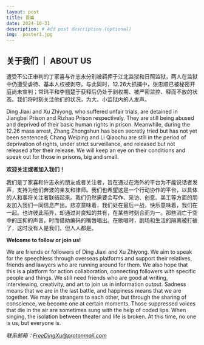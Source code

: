 ```yaml
---
layout: post
title: 首篇
date: 2024-10-31
description: # Add post description (optional)
img:  poster1.jpg
---
```


## 关于我们 ｜ ABOUT US

遭受不公正审判的丁家喜与许志永分别被羁押于江北监狱和日照监狱，两人在监狱中仍遭受虐待、基本人权被剥夺。与此同时，12.26大抓捕中，张忠顺已被秘密开庭尚未宣判；常玮平和李翘楚于获释后仍处于剥权期、被严密监控、释而不放的状态。我们将时刻关注他们的状况，为大、小监狱内的人发声。

Ding Jiaxi and Xu Zhiyong, who suffered unfair trials, are detained in Jiangbei Prison and Rizhao Prison respectively. They are still being abused and deprived of their basic human rights in prison. Meanwhile, during the 12.26 mass arrest, Zhang Zhongshun has been secretly tried but has not yet been sentenced; Chang Weiping and Li Qiaochu are still in the period of deprivation of rights, under strict surveillance, and released but not released after their release. We will keep an eye on their conditions and speak out for those in prisons, big and small.

**欢迎关注或者加入我们！**

我们是丁家喜和许志永的朋友或者关注者，旨在通过在海外的平台为不能说话者发声，支持为他们奔波的亲友和律师。我们也希望这是一个行动协作的平台，以具体的人和事将关注者联结起来。我们仍然需要会写作、采访、创意、美工等方面的朋友加入我们一同信息产出。悲凉意味着，我们处在最后一战，快乐意味着，我们在一起。也许彼此陌异，却通过对良知的共有，在某些时刻合而为一。那些消亡于空中的压抑的声音，时而借助编码的嘴唇唱出。在歌唱时，剧场和生活的隔离被打破了，这时没有人是我们，但人人都是。

**Welcome to follow or join us!**

We are friends or followers of Ding Jiaxi and Xu Zhiyong. We aim to speak for the speechless through overseas platforms and support their relatives, friends and lawyers who are running around for them. We also hope that this is a platform for action collaboration, connecting followers with specific people and things. We still need friends who are good at writing, interviewing, creativity, and art to join us in information output. Sadness means that we are in the last battle, and happiness means that we are together. We may be strangers to each other, but through the sharing of conscience, we become one at certain moments. Those suppressed voices that die in the air are sometimes sung with the help of coded lips. When singing, the isolation between theater and life is broken. At this time, no one is us, but everyone is.

*联系邮箱：FreeDingXu@protonmail.com*
